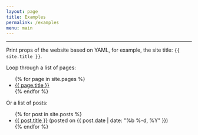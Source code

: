 ```yaml
---
layout: page
title: Examples
permalink: /examples
menu: main
---
```


----------------

Print props of the website based on YAML, for example, the site title: `{{ site.title }}`.

Loop through a list of pages:

<ul class="list-unstyled">
  {% for page in site.pages %}
    <li><a href="{{ page.permalink }}">{{ page.title }}</a></li>
  {% endfor %}
</ul>

Or a list of posts:

<ul class="list-unstyled">
  {% for post in site.posts %}
    <li>
      <a href="{{ post.url | prepend: site.baseurl }}">{{ post.title }}</a>
      (posted on {{ post.date | date: "%b %-d, %Y" }})
    </li>
  {% endfor %}
</ul>
